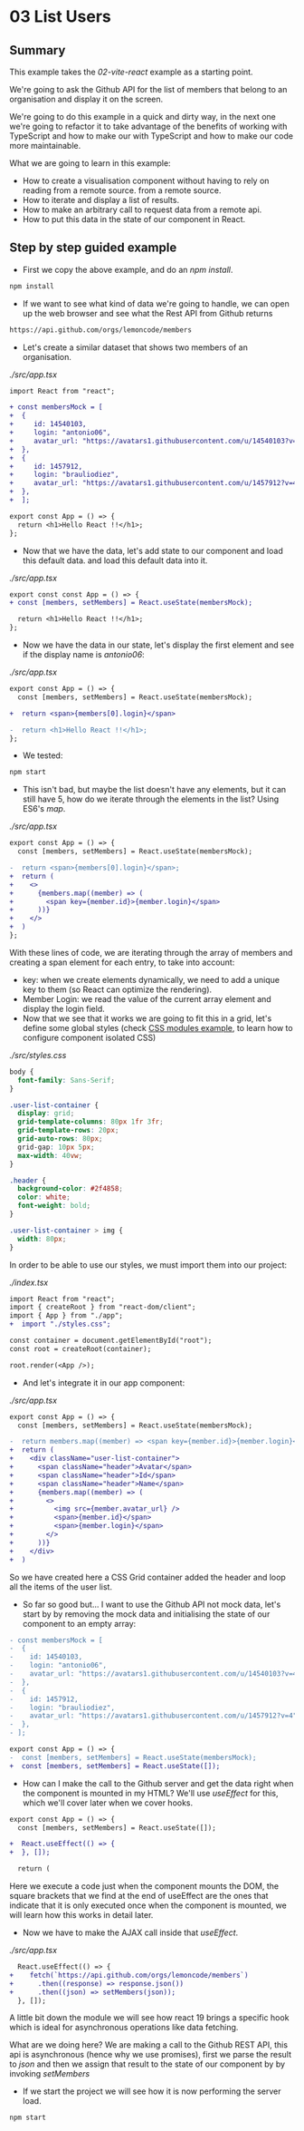 # 03 List Users

## Summary

This example takes the _02-vite-react_ example as a starting point.

We're going to ask the Github API for the list of members that belong to an
organisation and display it on the screen.

We're going to do this example in a quick and dirty way, in the next one we're going to
refactor it to take advantage of the benefits of working with TypeScript and how to make our
with TypeScript and how to make our code more maintainable.

What we are going to learn in this example:

- How to create a visualisation component without having to rely on reading from a remote source.
  from a remote source.
- How to iterate and display a list of results.
- How to make an arbitrary call to request data from a remote api.
- How to put this data in the state of our component in React.

## Step by step guided example

- First we copy the above example, and do an _npm install_.

```bash
npm install
```

- If we want to see what kind of data we're going to handle, we can open up the
  web browser and see what the Rest API from Github returns

```bash
https://api.github.com/orgs/lemoncode/members
```

- Let's create a similar dataset that shows two members of an organisation.

_./src/app.tsx_

```diff
import React from "react";

+ const membersMock = [
+  {
+     id: 14540103,
+     login: "antonio06",
+     avatar_url: "https://avatars1.githubusercontent.com/u/14540103?v=4"
+  },
+  {
+     id: 1457912,
+     login: "brauliodiez",
+     avatar_url: "https://avatars1.githubusercontent.com/u/1457912?v=4"
+  },
+  ];

export const App = () => {
  return <h1>Hello React !!</h1>;
};
```

- Now that we have the data, let's add state to our component and load this default data.
  and load this default data into it.

_./src/app.tsx_

```diff
export const const App = () => {
+ const [members, setMembers] = React.useState(membersMock);

  return <h1>Hello React !!</h1>;
};
```

- Now we have the data in our state, let's display the first element
  and see if the display name is _antonio06_:

_./src/app.tsx_

```diff
export const App = () => {
  const [members, setMembers] = React.useState(membersMock);

+  return <span>{members[0].login}</span>

-  return <h1>Hello React !!</h1>;
};
```

- We tested:

```bash
npm start
```

- This isn't bad, but maybe the list doesn't have any elements, but it can still have 5, how do we iterate through the elements in the list? Using ES6's _map_.

_./src/app.tsx_

```diff
export const App = () => {
  const [members, setMembers] = React.useState(membersMock);

-  return <span>{members[0].login}</span>;
+  return (
+    <>
+      {members.map((member) => (
+        <span key={member.id}>{member.login}</span>
+      ))}
+    </>
+  )
};
```

With these lines of code, we are iterating through the array of members and creating a span element for each entry,
to take into account:

- key: when we create elements dynamically, we need to add a unique key to them (so React can optimize the rendering).
- Member Login: we read the value of the current array element and display the login field.
- Now that we see that it works we are going to fit this in a grid, let's define some global styles
  (check [CSS modules example](https://github.com/Lemoncode/master-frontend-lemoncode/tree/master/03-bundling/01-webpack/12-css-modules), to learn how to configure component isolated CSS)

_./src/styles.css_

```css
body {
  font-family: Sans-Serif;
}

.user-list-container {
  display: grid;
  grid-template-columns: 80px 1fr 3fr;
  grid-template-rows: 20px;
  grid-auto-rows: 80px;
  grid-gap: 10px 5px;
  max-width: 40vw;
}

.header {
  background-color: #2f4858;
  color: white;
  font-weight: bold;
}

.user-list-container > img {
  width: 80px;
}
```

In order to be able to use our styles, we must import them into our project:

_./index.tsx_

```diff
import React from "react";
import { createRoot } from "react-dom/client";
import { App } from "./app";
+  import "./styles.css";

const container = document.getElementById("root");
const root = createRoot(container);

root.render(<App />);
```

- And let's integrate it in our app component:

_./src/app.tsx_

```diff
export const App = () => {
  const [members, setMembers] = React.useState(membersMock);

-  return members.map((member) => <span key={member.id}>{member.login}</span>);
+  return (
+    <div className="user-list-container">
+      <span className="header">Avatar</span>
+      <span className="header">Id</span>
+      <span className="header">Name</span>
+      {members.map((member) => (
+        <>
+          <img src={member.avatar_url} />
+          <span>{member.id}</span>
+          <span>{member.login}</span>
+        </>
+      ))}
+    </div>
+  )
```

So we have created here a CSS Grid container added the header and loop all the items
of the user list.

- So far so good but... I want to use the Github API not mock data, let's start by
  by removing the mock data and initialising the state of our component to an empty array:

```diff
- const membersMock = [
-  {
-    id: 14540103,
-    login: "antonio06",
-    avatar_url: "https://avatars1.githubusercontent.com/u/14540103?v=4",
-  },
-  {
-    id: 1457912,
-    login: "brauliodiez",
-    avatar_url: "https://avatars1.githubusercontent.com/u/1457912?v=4",
-  },
- ];

export const App = () => {
-  const [members, setMembers] = React.useState(membersMock);
+  const [members, setMembers] = React.useState([]);
```

- How can I make the call to the Github server and get the data right when the component is mounted in my HTML?
  We'll use _useEffect_ for this, which we'll cover later when we cover hooks.

```diff
export const App = () => {
  const [members, setMembers] = React.useState([]);

+  React.useEffect(() => {
+  }, []);

  return (
```

Here we execute a code just when the component mounts the DOM, the square brackets that we find at the end of useEffect
are the ones that indicate that it is only executed once when the component is mounted, we will learn how this works in detail later.

- Now we have to make the AJAX call inside that _useEffect_.

_./src/app.tsx_

```diff
  React.useEffect(() => {
+    fetch(`https://api.github.com/orgs/lemoncode/members`)
+      .then((response) => response.json())
+      .then((json) => setMembers(json));
  }, []);
```

A little bit down the module we will see how react 19 brings a specific hook which is ideal for asynchronous operations like data fetching.

What are we doing here? We are making a call to the Github REST API, this api is asynchronous (hence why we use
promises), first we parse the result to _json_ and then we assign that result to the state of our component by
by invoking _setMembers_

- If we start the project we will see how it is now performing the server load.

```bash
npm start
```
